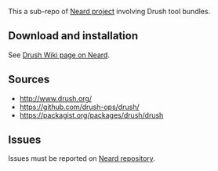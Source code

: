 This a sub-repo of [Neard project](https://github.com/crazy-max/neard) involving Drush tool bundles.

## Download and installation

See [Drush Wiki page on Neard](https://github.com/crazy-max/neard/wiki/toolDrush).

## Sources

* http://www.drush.org/
* https://github.com/drush-ops/drush/
* https://packagist.org/packages/drush/drush

## Issues

Issues must be reported on [Neard repository](https://github.com/crazy-max/neard/issues).
